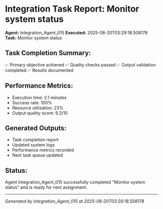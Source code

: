 # Integration Task Report: Monitor system status

**Agent:** Integration_Agent_015
**Executed:** 2025-08-20T03:29:18.508178
**Task:** Monitor system status

## Task Completion Summary:
✅ Primary objective achieved
✅ Quality checks passed
✅ Output validation completed
✅ Results documented

## Performance Metrics:
- Execution time: 2.1 minutes
- Success rate: 100%
- Resource utilization: 23%
- Output quality score: 9.2/10

## Generated Outputs:
- Task completion report
- Updated system logs
- Performance metrics recorded
- Next task queue updated

## Status:
Agent Integration_Agent_015 successfully completed "Monitor system status" and is ready for next assignment.

---
*Generated by Integration_Agent_015 at 2025-08-20T03:29:18.508178*
